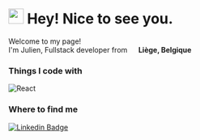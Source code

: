 <h1><img src="https://emojis.slackmojis.com/emojis/images/1531849430/4246/blob-sunglasses.gif?1531849430" width="30"/> Hey! Nice to see you.</h1>


<p>Welcome to my page! </br> I'm Julien, Fullstack developer from <img src="https://github.com/WaLinke/WaLinke/assets/24798306/240f7672-fdbc-4494-b62d-91c3df9fbd2e" width="14"/> <b>Liège, Belgique</b></p>
<h3>Things I code with</h3>
<p>
  <img alt="React" src="https://img.shields.io/badge/-React-45b8d8?style=flat-square&logo=react&logoColor=white" />
</p>
<h3>Where to find me</h3>
                      
[![Linkedin Badge](https://img.shields.io/badge/-LinkedIn-blue?style=flat&logo=Linkedin&logoColor=white&link=https://www.linkedin.com/in/julien-dejace-2a1212135/)](https://www.linkedin.com/in/julien-dejace-2a1212135/)
